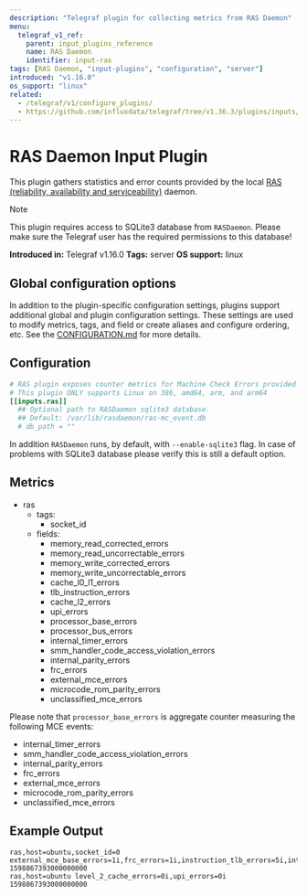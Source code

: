 ```yaml
---
description: "Telegraf plugin for collecting metrics from RAS Daemon"
menu:
  telegraf_v1_ref:
    parent: input_plugins_reference
    name: RAS Daemon
    identifier: input-ras
tags: [RAS Daemon, "input-plugins", "configuration", "server"]
introduced: "v1.16.0"
os_support: "linux"
related:
  - /telegraf/v1/configure_plugins/
  - https://github.com/influxdata/telegraf/tree/v1.36.3/plugins/inputs/ras/README.md, RAS Daemon Plugin Source
---
```


# RAS Daemon Input Plugin

This plugin gathers statistics and error counts provided by the local
[RAS (reliability, availability and serviceability)](https://github.com/mchehab/rasdaemon) daemon.

> [!NOTE]
> This plugin requires access to SQLite3 database from `RASDaemon`. Please make
> sure the Telegraf user has the required permissions to this database!

**Introduced in:** Telegraf v1.16.0
**Tags:** server
**OS support:** linux

[ras]: https://github.com/mchehab/rasdaemon

## Global configuration options <!-- @/docs/includes/plugin_config.md -->

In addition to the plugin-specific configuration settings, plugins support
additional global and plugin configuration settings. These settings are used to
modify metrics, tags, and field or create aliases and configure ordering, etc.
See the [CONFIGURATION.md](/telegraf/v1/configuration/#plugins) for more details.

[CONFIGURATION.md]: ../../../docs/CONFIGURATION.md#plugins

## Configuration

```toml @sample.conf
# RAS plugin exposes counter metrics for Machine Check Errors provided by RASDaemon (sqlite3 output is required).
# This plugin ONLY supports Linux on 386, amd64, arm, and arm64
[[inputs.ras]]
  ## Optional path to RASDaemon sqlite3 database.
  ## Default: /var/lib/rasdaemon/ras-mc_event.db
  # db_path = ""
```

In addition `RASDaemon` runs, by default, with `--enable-sqlite3` flag. In case
of problems with SQLite3 database please verify this is still a default option.

## Metrics

- ras
  - tags:
    - socket_id
  - fields:
    - memory_read_corrected_errors
    - memory_read_uncorrectable_errors
    - memory_write_corrected_errors
    - memory_write_uncorrectable_errors
    - cache_l0_l1_errors
    - tlb_instruction_errors
    - cache_l2_errors
    - upi_errors
    - processor_base_errors
    - processor_bus_errors
    - internal_timer_errors
    - smm_handler_code_access_violation_errors
    - internal_parity_errors
    - frc_errors
    - external_mce_errors
    - microcode_rom_parity_errors
    - unclassified_mce_errors

Please note that `processor_base_errors` is aggregate counter measuring the
following MCE events:

- internal_timer_errors
- smm_handler_code_access_violation_errors
- internal_parity_errors
- frc_errors
- external_mce_errors
- microcode_rom_parity_errors
- unclassified_mce_errors

## Example Output

```text
ras,host=ubuntu,socket_id=0 external_mce_base_errors=1i,frc_errors=1i,instruction_tlb_errors=5i,internal_parity_errors=1i,internal_timer_errors=1i,l0_and_l1_cache_errors=7i,memory_read_corrected_errors=25i,memory_read_uncorrectable_errors=0i,memory_write_corrected_errors=5i,memory_write_uncorrectable_errors=0i,microcode_rom_parity_errors=1i,processor_base_errors=7i,processor_bus_errors=1i,smm_handler_code_access_violation_errors=1i,unclassified_mce_base_errors=1i 1598867393000000000
ras,host=ubuntu level_2_cache_errors=0i,upi_errors=0i 1598867393000000000
```
